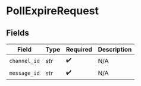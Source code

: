 # PollExpireRequest


## Fields

| Field              | Type               | Required           | Description        |
| ------------------ | ------------------ | ------------------ | ------------------ |
| `channel_id`       | *str*              | :heavy_check_mark: | N/A                |
| `message_id`       | *str*              | :heavy_check_mark: | N/A                |